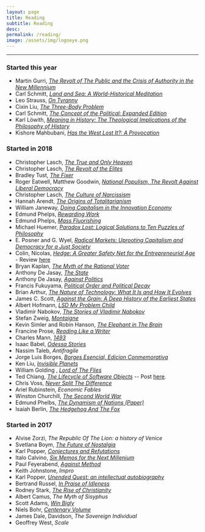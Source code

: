 ```yaml
---
layout: page
title: Reading
subtitle: Reading
desc: 
permalink: /reading/
image: /assets/img/logoeye.png
---
```


<div class="pretty-links">

<!--<div class="lead lead-about"><i>I enjoy looking at the "reading" section on other people's blogs. It is like browsing a stranger's library, you always find something surprising.</i>
</div>-->

<!--{::nomarkdown}
<figure class="site-profile">
    <img src="{{ site.baseurl }}/assets/img/profile.png">
</figure>
{:/}-->

---
### Started this year

- Martin Gurri, *[The Revolt of The Public and the Crisis of Authority in the New Millennium](https://www.amazon.com/Revolt-Public-Crisis-Authority-Millennium-ebook/dp/B07J2V3PG4/ref=sr_1_1?ie=UTF8&qid=1550837738&sr=8-1&keywords=martin+gurri)*
- Carl Schmitt, *[Land and Sea: A World-Historical Meditation](https://www.amazon.com/gp/product/B01DPP0JGQ/ref=oh_aui_d_asin_title_o01_?ie=UTF8&psc=1)*
- Leo Strauss, *[On Tyranny](https://www.amazon.com/gp/product/B00GPIVF4G/ref=oh_aui_d_asin_title_o02_?ie=UTF8&psc=1)*
- Cixin Liu, *[The Three-Body Problem](https://www.amazon.com/gp/product/B015DFOYQM/ref=oh_aui_d_asin_title_o03_aud_?ie=UTF8&psc=1)*
- Carl Schmitt, *[The Concept of the Political: Expanded Edition](https://www.amazon.com/gp/product/B004HO5JEM/ref=oh_aui_d_asin_title_o04_?ie=UTF8&psc=1)*
- Karl Löwith, *[Meaning in History: The Theological Implications of the Philosophy of History](https://www.amazon.com/gp/product/B00GY00MLC/ref=oh_aui_d_asin_title_o05_?ie=UTF8&psc=1)*
- Kishore Mahbubani, *[Has the West Lost It?: A Provocation](https://www.amazon.com/gp/product/B076B9CPZB/ref=oh_aui_d_asin_title_o07_?ie=UTF8&psc=1)*

### Started in 2018

- Christopher Lasch, *[The True and Only Heaven](https://www.amazon.com/gp/product/B00DI29DLY/ref=oh_aui_d_detailpage_o00_?ie=UTF8&psc=1)*
- Christopher Lasch, *[The Revolt of the Elites](https://www.amazon.com/gp/product/B00D8UOBRW/ref=oh_aui_d_detailpage_o05_?ie=UTF8&psc=1)*
- Bradley Tust, *[The Fixer](https://www.amazon.com/gp/product/B079R6QVDR/ref=oh_aui_d_detailpage_o06_?ie=UTF8&psc=1)*
- Roger Eatwell, Matthew Goodwin, *[National Populism, The Revolt Against Liberal Democracy](https://www.amazon.com/gp/product/B07CV45TCM/ref=oh_aui_d_detailpage_o09_?ie=UTF8&psc=1)*
- Christopher Lasch, *[The Culture of Narcissism](https://www.amazon.com/Culture-Narcissism-American-Diminishing-Expectations-ebook/dp/B00DI29D82/ref=tmm_kin_swatch_0?_encoding=UTF8&qid=&sr=)*
- Hannah Arendt, *[The Origins of Totalitarianism](https://www.amazon.com/gp/product/B0010BA7RE/ref=oh_aui_d_detailpage_o00_aud_?ie=UTF8&psc=1)*
- William Janeway, *[Doing Capitalism in the Innovation Economy](https://www.amazon.com/gp/product/B07CN49YMS/ref=oh_aui_d_detailpage_o02_?ie=UTF8&psc=1)*
- Edmund Phelps, *[Rewarding Work](https://www.amazon.com/gp/product/B00NYWISSM/ref=oh_aui_d_detailpage_o03_?ie=UTF8&psc=1)*
- Edmund Phelps, *[Mass Fluorishing](https://www.amazon.com/gp/product/B00EIH17I0/ref=oh_aui_d_detailpage_o06_?ie=UTF8&psc=1)*
- Michael Huemer, *[Paradox Lost: Logical Solutions to Ten Puzzles of Philosophy](https://www.amazon.com/gp/product/B07F3QSMMB/ref=oh_aui_d_detailpage_o07_?ie=UTF8&psc=1)*
- E. Posner and G. Wyel, *[Radical Markets: Uprooting Capitalism and Democracy for a Just Society](https://www.amazon.com/gp/product/B0773X7RKB/ref=oh_aui_d_detailpage_o09_?ie=UTF8&psc=1)*
- Colin, Nicolas, *[Hedge: A Greater Safety Net for the Entrepreneurial Age](https://www.amazon.com/gp/product/B07F717ZTZ/ref=oh_aui_d_detailpage_o02_?ie=UTF8&psc=1)* - Review [here](http://www.thehidinghand.com/2018/Review-of-Hedge/)
- Bryan Kaplan, *[The Myth of the Rational Voter](https://www.amazon.co.uk/Myth-Rational-Voter-Democracies-Policies/dp/0691138737)*
- Anthony De Jasay, *[The State](https://www.amazon.co.uk/State-Collected-Papers-Anthony-Jasay/dp/0865971714)*
- Anthony De Jasay, *[Against Politics](https://www.amazon.co.uk/Against-Politics-Routledge-Studies-Political/dp/0415513650)*
- Francis Fukuyama, *[Political Order and Political Decay](https://www.amazon.co.uk/Political-Order-Decay-Industrial-Globalisation/dp/1846684374)*
- Brian Arthur, *[The Nature of Technology: What It Is and How It Evolves](https://www.amazon.com/gp/product/B002ISDCKW)*
- James C. Scott, *[Against the Grain: A Deep History of the Earliest States](https://www.amazon.com/gp/product/B0747RTP2W)*
- Albert Hofmann, *[LSD My Problem Child](https://www.amazon.com/gp/product/B075S2LRJ6)*
- Vladimir Nabokov, *[The Stories of Vladimir Nabokov](https://www.amazon.co.uk/gp/product/0679729976)*
- Stefan Zweig, *[Montaigne](https://www.amazon.co.uk/gp/product/178227103)*
- Kevin Simler and Robin Hanson, *[The Elephant in The Brain](https://www.amazon.co.uk/Elephant-Brain-Hidden-Motives-Everyday/dp/0190495995)*
- Francine Prose, *[Reading Like a Writer](https://www.amazon.co.uk/Reading-Like-a-Writer/dp/B002VRRYTK)*
- Charles Mann, *[1493](https://www.amazon.co.uk/1493-Europes-Discovery-Americas-Revolutionized/dp/1847082459)*
- Isaac Babel, *[Odessa Stories](https://www.amazon.co.uk/Odessa-Stories-Pushkin-Collection-Isaac/dp/178227166X)*
- Nassim Taleb, *Antifragile* 
- Jorge Luis Borges, *[Borges Esencial, Edicion Conmemorativa](https://www.amazon.co.uk/gp/product/8420479780)*
- Ken Liu, [*Invisible Planets*](https://www.amazon.co.uk/Invisible-Planets-Ken-Liu/dp/1786692783)
- William Golding , *[Lord of The Flies](https://www.amazon.co.uk/Lord-Flies-William-Golding)*
- Ted Chiang, *[The Lifecycle of Software Objects](https://subterraneanpress.com/magazine/fall_2010/fiction_the_lifecycle_of_software_objects_by_ted_chiang)* -- Post [here](http://www.thehidinghand.com/2018/The-Lifecycle-Of-Software-Objects/).
- Chris Voss, *[Never Split The Difference](https://www.amazon.co.uk/Never-Split-Difference-Negotiating-Depended/dp/1847941494)*
- Ariel Rubinstein, *Economic Fables*
- Winston Churchill, *[The Second World War](https://www.amazon.co.uk/Second-World-War-Winston-Churchill/dp/0712667024/)*
- Edmund Phelbs, *[The Dynamism of Nations (Paper)](https://papers.ssrn.com/sol3/papers.cfm?abstract_id=2963105)*
- Isaiah Berlin, *[The Hedgehog And The Fox](https://www.amazon.co.uk/Hedgehog-Fox-Essay-Tolstoys-History/dp/1780228422)*

### Started in 2017

- Alvise Zorzi, *The Republic Of The Lion: a history of Venice*
- Svetlana Boym, *[The Future of Nostalgia](https://www.amazon.co.uk/Future-Nostalgia-Svetlana-Boym/dp/0465007082)*
- Karl Popper, [*Conjectures and Refutations*](https://www.amazon.co.uk/Conjectures-Refutations-Scientific-Knowledge-Routledge/dp/0415285941/)
- Italo Calvino, *[Six Memos for the Next Millenium](https://www.amazon.com/Memos-Millennium-Penguin-Modern-Classics/dp/014118969X)*
- Paul Feyerabend, *[Against Method](https://www.amazon.co.uk/Against-Method-Feyerabend-Paul-Paperback/dp/B00M0SFZ6O/)*
- Keith Johnstone, *Impro*
- Karl Popper, [*Unended Quest: an intellectual autobiography*](https://www.amazon.co.uk/Unended-Quest-Intellectual-Autobiography-Routledge/dp/0415285909)
- Bertrand Russel, [*In Praise of Idleness*](https://www.amazon.co.uk/gp/product/0415325064/)
- Rodney Stark, [*The Rise of Christianity*](https://www.amazon.co.uk/gp/product/0060677015)
- Albert Camus, *The Myth of Sisyphus*
- Scott Adams, *[Win Bigly](https://www.amazon.co.uk/Win-Bigly-Persuasion-World-Matter/dp/0735219710)*
- Niels Bohr, *[Centenary Volume](https://www.amazon.co.uk/Niels-Bohr-Centenary-P-French/dp/0674624157)*
- James Dale, Davidson, *The Sovereign Individual*
- Geoffrey West, *Scale*

<!-- ### Queued -->
		
